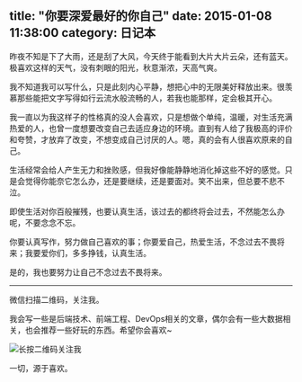 title: "你要深爱最好的你自己"
date: 2015-01-08 11:38:00
category: 日记本
---
昨夜不知是下了大雨，还是刮了大风，今天终于能看到大片大片云朵，还有蓝天。极喜欢这样的天气，没有刺眼的阳光，秋意渐浓，天高气爽。

我不知道我可以写什么，只是此刻内心平静，想把心中的无限美好释放出来。很羡慕那些能把文字写得如行云流水般流畅的人，若我也能那样，定会极其开心。

我一直以为我这样子的性格真的没人会喜欢，只是想做个单纯，温暖，对生活充满热爱的人，也曾一度想要改变自己去适应身边的环境。直到有人给了我极高的评价和夸赞，才放弃了改变，不想变成自己讨厌的人。嗯，真的会有人很喜欢原来的自己。

生活经常会给人产生无力和挫败感，但我好像能静静地消化掉这些不好的感觉。只是会觉得你能奈它怎么办，还是要继续，还是要面对。笑不出来，但总要不悲不泣。


即使生活对你百般摧残，也要认真生活，该过去的都终将会过去，不然能怎么办呢，不要念念不忘。

你要认真写作，努力做自己喜欢的事；你要爱自己，热爱生活，不念过去不畏将来；我要爱你们，多多挣钱，认真生活。

是的，我也要努力让自己不念过去不畏将来。 

---

微信扫描二维码，关注我。

我会写一些是后端技术、前端工程、DevOps相关的文章，偶尔会有一些大数据相关，也会推荐一些好玩的东西。希望你会喜欢~

![长按二维码关注我](http://ww4.sinaimg.cn/large/b196a42dgw1f2r0uqcno4j209k09kwef.jpg)

一切，源于喜欢。
